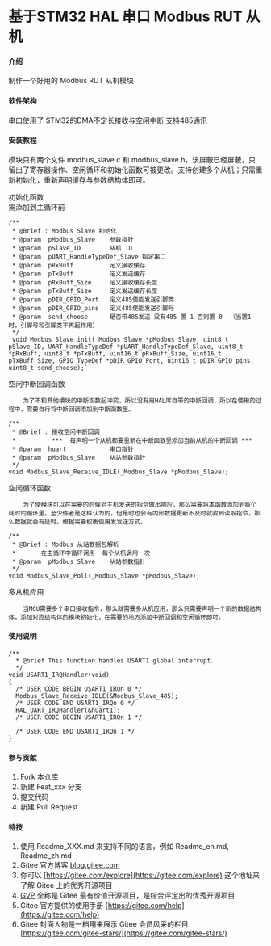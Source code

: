 # 基于STM32 HAL 串口 Modbus RUT 从机

#### 介绍
制作一个好用的 Modbus RUT 从机模块

#### 软件架构
串口使用了 STM32的DMA不定长接收与空闲中断
支持485通讯


#### 安装教程

模块只有两个文件 modbus_slave.c 和 modbus_slave.h，该屏蔽已经屏蔽，只留出了寄存器操作、空闲循环和初始化函数可被更改​。​
支持创建多个从机；只需重新初始化，重新声明缓存与参数结构体即可。



初始化函数  
    ​    ​需添加到主循环前


```
/**
 * @Brief : Modbus Slave 初始化
 * @param  pModbus_Slave    参数指针
 * @param  pSlave_ID        从机 ID
 * @param  pUART_HandleTypeDef_Slave 指定串口
 * @param  pRxBuff          定义接收缓存
 * @param  pTxBuff          定义发送缓存
 * @param  pRxBuff_Size     定义接收缓存长度
 * @param  pTxBuff_Size     定义发送缓存长度
 * @param  pDIR_GPIO_Port   定义485使能发送引脚类
 * @param  pDIR_GPIO_pins   定义485使能发送引脚号
 * @param  send_choose      是否带485发送 没有485 置 1 否则置 0  （当置1时，引脚号和引脚类不再起作用）
 */
`void Modbus_Slave_init(_Modbus_Slave *pModbus_Slave, uint8_t pSlave_ID, UART_HandleTypeDef *pUART_HandleTypeDef_Slave, uint8_t *pRxBuff, uint8_t *pTxBuff, uint16_t pRxBuff_Size, uint16_t pTxBuff_Size, GPIO_TypeDef *pDIR_GPIO_Port, uint16_t pDIR_GPIO_pins, uint8_t send_choose);`

```


空闲中断回调函数

    ​    ​为了不和其他模块的中断函数起冲突，所以没有用HAL库自带的中断回调，所以在使用的过程中，需要自行将中断回调添加到中断函数里​。


```
/**
 * @Brief : 接收空闲中断回调
 *          ***  每声明一个从机都要重新在中断函数里添加当前从机的中断回调 ***
 * @param  huart            串口指针
 * @param  pModbus_Slave    从站参数指针
 */
void Modbus_Slave_Receive_IDLE(_Modbus_Slave *pModbus_Slave);
```



空闲循环函数

    ​    ​为了使模块可以在需要的时候对主机发送的指令做出响应，那么需要将本函数添加到每个耗时的循环里​。至少作者是这样认为的，但是时也会有内部数据更新不及时就收到读取指令，那么数据就会有延时。根据需要权衡使用发发送方式​。


```
/**
 * @Brief : Modbus 从站数据包解析
 *       在主循环中循环调用  每个从机调用一次
 * @param  pModbus_Slave    从站参数指针
 */
void Modbus_Slave_Poll(_Modbus_Slave *pModbus_Slave);
```



多从机应用

    ​    ​当MCU需要多个串口接收指令，那么就需要多从机应用，那么只需要声明一个新的数据结构体，添加对应结构体的模块初始化，在需要的地方添加中断回调和空闲循环即可​。

#### 使用说明


```
/**
  * @brief This function handles USART1 global interrupt.
  */
void USART1_IRQHandler(void)
{
  /* USER CODE BEGIN USART1_IRQn 0 */
  Modbus_Slave_Receive_IDLE(&Modbus_Slave_485);
  /* USER CODE END USART1_IRQn 0 */
  HAL_UART_IRQHandler(&huart1);
  /* USER CODE BEGIN USART1_IRQn 1 */

  /* USER CODE END USART1_IRQn 1 */
}

```


#### 参与贡献

1.  Fork 本仓库
2.  新建 Feat_xxx 分支
3.  提交代码
4.  新建 Pull Request


#### 特技

1.  使用 Readme\_XXX.md 来支持不同的语言，例如 Readme\_en.md, Readme\_zh.md
2.  Gitee 官方博客 [blog.gitee.com](https://blog.gitee.com)
3.  你可以 [https://gitee.com/explore](https://gitee.com/explore) 这个地址来了解 Gitee 上的优秀开源项目
4.  [GVP](https://gitee.com/gvp) 全称是 Gitee 最有价值开源项目，是综合评定出的优秀开源项目
5.  Gitee 官方提供的使用手册 [https://gitee.com/help](https://gitee.com/help)
6.  Gitee 封面人物是一档用来展示 Gitee 会员风采的栏目 [https://gitee.com/gitee-stars/](https://gitee.com/gitee-stars/)

